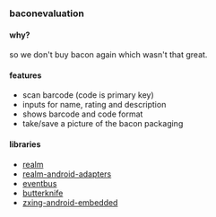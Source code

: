 ### baconevaluation
#### why?
so we don't buy bacon again which wasn't that great.
#### features
- scan barcode (code is primary key)
- inputs for name, rating and description
- shows barcode and code format
- take/save a picture of the bacon packaging
#### libraries
- [realm](https://github.com/realm/realm-java)
- [realm-android-adapters](https://github.com/realm/realm-android-adapters)
- [eventbus](https://github.com/greenrobot/EventBus)
- [butterknife](https://github.com/JakeWharton/butterknife)
- [zxing-android-embedded](https://github.com/journeyapps/zxing-android-embedded)
